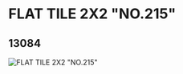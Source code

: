 # FLAT TILE 2X2 "NO.215"
## 13084
![FLAT TILE 2X2 "NO.215"](https://lc-www-live-s.legocdn.com/media/bricks/5/2/6023265.jpg)